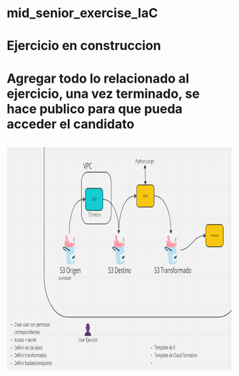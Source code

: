 # mid_senior_exercise_IaC

# Ejercicio en construccion

# Agregar todo lo relacionado al ejercicio, una vez terminado, se hace publico para que pueda acceder el candidato

<br>

<img src="images/arquitectura.png" width="750" height="500"/>

